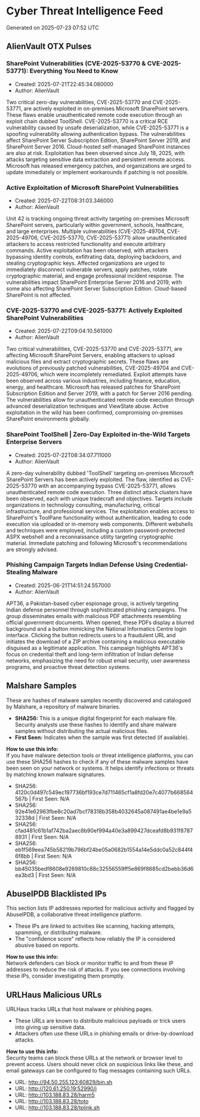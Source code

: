 # Cyber Threat Intelligence Feed

Generated on 2025-07-23 07:52 UTC


## AlienVault OTX Pulses

### SharePoint Vulnerabilities (CVE-2025-53770 & CVE-2025-53771): Everything You Need to Know
- Created: 2025-07-21T22:45:34.080000
- Author: AlienVault

Two critical zero-day vulnerabilities, CVE-2025-53770 and CVE-2025-53771, are actively exploited in on-premises Microsoft SharePoint servers. These flaws enable unauthenticated remote code execution through an exploit chain dubbed ToolShell. CVE-2025-53770 is a critical RCE vulnerability caused by unsafe deserialization, while CVE-2025-53771 is a spoofing vulnerability allowing authentication bypass. The vulnerabilities affect SharePoint Server Subscription Edition, SharePoint Server 2019, and SharePoint Server 2016. Cloud-hosted self-managed SharePoint instances are also at risk. Exploitation has been observed since July 18, 2025, with attacks targeting sensitive data extraction and persistent remote access. Microsoft has released emergency patches, and organizations are urged to update immediately or implement workarounds if patching is not possible.

### Active Exploitation of Microsoft SharePoint Vulnerabilities
- Created: 2025-07-22T08:31:03.346000
- Author: AlienVault

Unit 42 is tracking ongoing threat activity targeting on-premises Microsoft SharePoint servers, particularly within government, schools, healthcare, and large enterprises. Multiple vulnerabilities (CVE-2025-49704, CVE-2025-49706, CVE-2025-53770, CVE-2025-53771) allow unauthenticated attackers to access restricted functionality and execute arbitrary commands. Active exploitation has been observed, with attackers bypassing identity controls, exfiltrating data, deploying backdoors, and stealing cryptographic keys. Affected organizations are urged to immediately disconnect vulnerable servers, apply patches, rotate cryptographic material, and engage professional incident response. The vulnerabilities impact SharePoint Enterprise Server 2016 and 2019, with some also affecting SharePoint Server Subscription Edition. Cloud-based SharePoint is not affected.

### CVE-2025-53770 and CVE-2025-53771: Actively Exploited SharePoint Vulnerabilities
- Created: 2025-07-22T09:04:10.561000
- Author: AlienVault

Two critical vulnerabilities, CVE-2025-53770 and CVE-2025-53771, are affecting Microsoft SharePoint Servers, enabling attackers to upload malicious files and extract cryptographic secrets. These flaws are evolutions of previously patched vulnerabilities, CVE-2025-49704 and CVE-2025-49706, which were incompletely remediated. Exploit attempts have been observed across various industries, including finance, education, energy, and healthcare. Microsoft has released patches for SharePoint Subscription Edition and Server 2019, with a patch for Server 2016 pending. The vulnerabilities allow for unauthenticated remote code execution through advanced deserialization techniques and ViewState abuse. Active exploitation in the wild has been confirmed, compromising on-premises SharePoint environments globally.

### SharePoint ToolShell | Zero-Day Exploited in-the-Wild Targets Enterprise Servers
- Created: 2025-07-22T08:34:07.711000
- Author: AlienVault

A zero-day vulnerability dubbed 'ToolShell' targeting on-premises Microsoft SharePoint Servers has been actively exploited. The flaw, identified as CVE-2025-53770 with an accompanying bypass CVE-2025-53771, allows unauthenticated remote code execution. Three distinct attack clusters have been observed, each with unique tradecraft and objectives. Targets include organizations in technology consulting, manufacturing, critical infrastructure, and professional services. The exploitation enables access to SharePoint's ToolPane functionality without authentication, leading to code execution via uploaded or in-memory web components. Different webshells and techniques were employed, including a custom password-protected ASPX webshell and a reconnaissance utility targeting cryptographic material. Immediate patching and following Microsoft's recommendations are strongly advised.

### Phishing Campaign Targets Indian Defense Using Credential-Stealing Malware
- Created: 2025-06-21T14:51:24.557000
- Author: AlienVault

APT36, a Pakistan-based cyber espionage group, is actively targeting Indian defense personnel through sophisticated phishing campaigns. The group disseminates emails with malicious PDF attachments resembling official government documents. When opened, these PDFs display a blurred background and a button mimicking the National Informatics Centre login interface. Clicking the button redirects users to a fraudulent URL and initiates the download of a ZIP archive containing a malicious executable disguised as a legitimate application. This campaign highlights APT36's focus on credential theft and long-term infiltration of Indian defense networks, emphasizing the need for robust email security, user awareness programs, and proactive threat detection systems.


## Malshare Samples

These are hashes of malware samples recently discovered and catalogued by Malshare, a repository of malware binaries.

- **SHA256:** This is a unique digital fingerprint for each malware file. Security analysts use these hashes to identify and share malware samples without distributing the actual malicious files.
- **First Seen:** Indicates when the sample was first detected (if available).

**How to use this info:**  
If you have malware detection tools or threat intelligence platforms, you can use these SHA256 hashes to check if any of these malware samples have been seen on your network or systems. It helps identify infections or threats by matching known malware signatures.

- SHA256: 4120c0d497c549ec197736bf193ce7d711465cf1a8fd20e7c4077b668564567b | First Seen: N/A
- SHA256: 92e41e62963fbe8c20ad7bcf78318b358b4032645a087491ae4be1e9a532338d | First Seen: N/A
- SHA256: cfad481c61b1af742ba2aec8b90ef994a40e3a899427dceafd8b931f87878931 | First Seen: N/A
- SHA256: eb1f569eea745b58219b796bf24be05a0682b1554a14e5ddc0a52c844f46f8bb | First Seen: N/A
- SHA256: bb45035bedf8608e9269810c88c32556559ff5e869f8685cd2bebb36d6ea3bd3 | First Seen: N/A


## AbuseIPDB Blacklisted IPs

This section lists IP addresses reported for malicious activity and flagged by AbuseIPDB, a collaborative threat intelligence platform.

- These IPs are linked to activities like scanning, hacking attempts, spamming, or distributing malware.
- The "confidence score" reflects how reliably the IP is considered abusive based on reports.

**How to use this info:**  
Network defenders can block or monitor traffic to and from these IP addresses to reduce the risk of attacks. If you see connections involving these IPs, consider investigating them promptly.



## URLHaus Malicious URLs

URLHaus tracks URLs that host malware or phishing pages.

- These URLs are known to distribute malicious payloads or trick users into giving up sensitive data.
- Attackers often use these URLs in phishing emails or drive-by-download attacks.

**How to use this info:**  
Security teams can block these URLs at the network or browser level to prevent access. Users should never click on suspicious links like these, and email gateways can be configured to flag messages containing such URLs.

- URL: http://94.50.255.123:60829/bin.sh
- URL: http://120.61.250.19:52990/i
- URL: http://103.188.83.28/harm5
- URL: http://103.188.83.28/toto
- URL: http://103.188.83.28/tplink.sh
